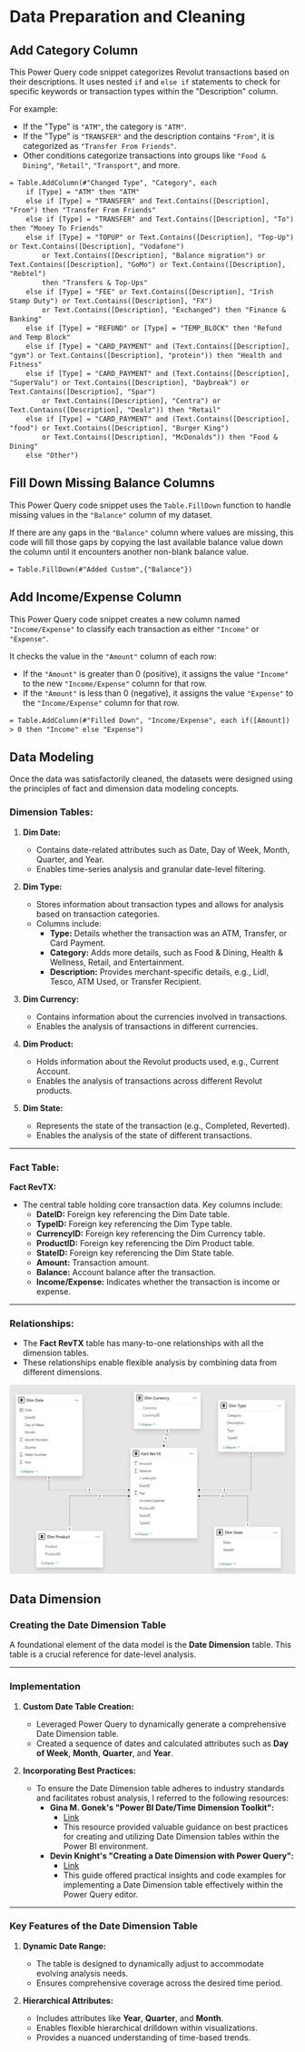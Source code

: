 # Data Preparation and Cleaning

## Add Category Column
This Power Query code snippet categorizes Revolut transactions based on their descriptions. It uses nested `if` and `else if` statements to check for specific keywords or transaction types within the "Description" column.

For example:
- If the "Type" is `"ATM"`, the category is `"ATM"`.
- If the "Type" is `"TRANSFER"` and the description contains `"From"`, it is categorized as `"Transfer From Friends"`.
- Other conditions categorize transactions into groups like `"Food & Dining"`, `"Retail"`, `"Transport"`, and more.

```powerquery
= Table.AddColumn(#"Changed Type", "Category", each 
    if [Type] = "ATM" then "ATM" 
    else if [Type] = "TRANSFER" and Text.Contains([Description], "From") then "Transfer From Friends"
    else if [Type] = "TRANSFER" and Text.Contains([Description], "To") then "Money To Friends"
    else if [Type] = "TOPUP" or Text.Contains([Description], "Top-Up") or Text.Contains([Description], "Vodafone") 
        or Text.Contains([Description], "Balance migration") or Text.Contains([Description], "GoMo") or Text.Contains([Description], "Rebtel") 
        then "Transfers & Top-Ups"
    else if [Type] = "FEE" or Text.Contains([Description], "Irish Stamp Duty") or Text.Contains([Description], "FX") 
        or Text.Contains([Description], "Exchanged") then "Finance & Banking"
    else if [Type] = "REFUND" or [Type] = "TEMP_BLOCK" then "Refund and Temp Block"
    else if [Type] = "CARD_PAYMENT" and (Text.Contains([Description], "gym") or Text.Contains([Description], "protein")) then "Health and Fitness"
    else if [Type] = "CARD_PAYMENT" and (Text.Contains([Description], "SuperValu") or Text.Contains([Description], "Daybreak") or Text.Contains([Description], "Spar")
        or Text.Contains([Description], "Centra") or Text.Contains([Description], "Dealz")) then "Retail"
    else if [Type] = "CARD_PAYMENT" and (Text.Contains([Description], "food") or Text.Contains([Description], "Burger King") 
        or Text.Contains([Description], "McDonalds")) then "Food & Dining"
    else "Other")
```


## Fill Down Missing Balance Columns

This Power Query code snippet uses the `Table.FillDown` function to handle missing values in the `"Balance"` column of my dataset.

If there are any gaps in the `"Balance"` column where values are missing, this code will fill those gaps by copying the last available balance value down the column until it encounters another non-blank balance value.

```powerquery
= Table.FillDown(#"Added Custom",{"Balance"})
```

## Add Income/Expense Column

This Power Query code snippet creates a new column named `"Income/Expense"` to classify each transaction as either `"Income"` or `"Expense"`.

It checks the value in the `"Amount"` column of each row:

- If the `"Amount"` is greater than 0 (positive), it assigns the value `"Income"` to the new `"Income/Expense"` column for that row.
- If the `"Amount"` is less than 0 (negative), it assigns the value `"Expense"` to the `"Income/Expense"` column for that row.

```powerquery
= Table.AddColumn(#"Filled Down", "Income/Expense", each if([Amount]) > 0 then "Income" else "Expense")
```

## Data Modeling

Once the data was satisfactorily cleaned, the datasets were designed using the principles of fact and dimension data modeling concepts.

### Dimension Tables:
1. **Dim Date:**
   - Contains date-related attributes such as Date, Day of Week, Month, Quarter, and Year.
   - Enables time-series analysis and granular date-level filtering.

2. **Dim Type:**
   - Stores information about transaction types and allows for analysis based on transaction categories.
   - Columns include:
     - **Type:** Details whether the transaction was an ATM, Transfer, or Card Payment.
     - **Category:** Adds more details, such as Food & Dining, Health & Wellness, Retail, and Entertainment.
     - **Description:** Provides merchant-specific details, e.g., Lidl, Tesco, ATM Used, or Transfer Recipient.

3. **Dim Currency:**
   - Contains information about the currencies involved in transactions.
   - Enables the analysis of transactions in different currencies.

4. **Dim Product:**
   - Holds information about the Revolut products used, e.g., Current Account.
   - Enables the analysis of transactions across different Revolut products.

5. **Dim State:**
   - Represents the state of the transaction (e.g., Completed, Reverted).
   - Enables the analysis of the state of different transactions.

---

### Fact Table:
**Fact RevTX:**
   - The central table holding core transaction data. Key columns include:
     - **DateID:** Foreign key referencing the Dim Date table.
     - **TypeID:** Foreign key referencing the Dim Type table.
     - **CurrencyID:** Foreign key referencing the Dim Currency table.
     - **ProductID:** Foreign key referencing the Dim Product table.
     - **StateID:** Foreign key referencing the Dim State table.
     - **Amount:** Transaction amount.
     - **Balance:** Account balance after the transaction.
     - **Income/Expense:** Indicates whether the transaction is income or expense.

---

### Relationships:
- The **Fact RevTX** table has many-to-one relationships with all the dimension tables.
- These relationships enable flexible analysis by combining data from different dimensions.

![Data Model](images/MyRevolutDataModel.png)

## Data Dimension

### Creating the Date Dimension Table

A foundational element of the data model is the **Date Dimension** table. This table is a crucial reference for date-level analysis.

---

### **Implementation**

1. **Custom Date Table Creation:**
   - Leveraged Power Query to dynamically generate a comprehensive Date Dimension table.
   - Created a sequence of dates and calculated attributes such as **Day of Week**, **Month**, **Quarter**, and **Year**.

2. **Incorporating Best Practices:**
   - To ensure the Date Dimension table adheres to industry standards and facilitates robust analysis, I referred to the following resources:
     - **Gina M. Gonek's "Power BI Date/Time Dimension Toolkit":**
       - [Link](https://ginameronek.com/2014/10/01/its-just-a-matter-of-time-power-bi-date-time-dimension-toolkit)
       - This resource provided valuable guidance on best practices for creating and utilizing Date Dimension tables within the Power BI environment.
     - **Devin Knight's "Creating a Date Dimension with Power Query":**
       - [Link](https://devinknightsql.com/2015/06/16/creating-a-date-dimension-with-power-query/)
       - This guide offered practical insights and code examples for implementing a Date Dimension table effectively within the Power Query editor.

---

### **Key Features of the Date Dimension Table**

1. **Dynamic Date Range:**
   - The table is designed to dynamically adjust to accommodate evolving analysis needs.
   - Ensures comprehensive coverage across the desired time period.

2. **Hierarchical Attributes:**
   - Includes attributes like **Year**, **Quarter**, and **Month**.
   - Enables flexible hierarchical drilldown within visualizations.
   - Provides a nuanced understanding of time-based trends.
